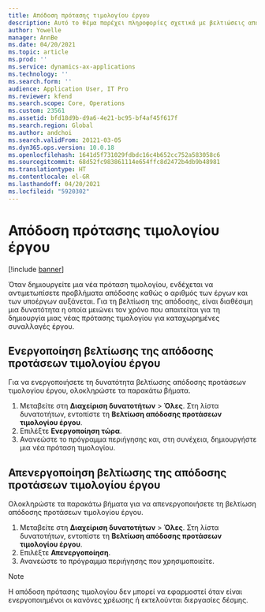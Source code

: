```yaml
---
title: Απόδοση πρότασης τιμολογίου έργου
description: Αυτό το θέμα παρέχει πληροφορίες σχετικά με βελτιώσεις απόδοσης σε προτάσεις τιμολογίου έργου.
author: Yowelle
manager: AnnBe
ms.date: 04/20/2021
ms.topic: article
ms.prod: ''
ms.service: dynamics-ax-applications
ms.technology: ''
ms.search.form: ''
audience: Application User, IT Pro
ms.reviewer: kfend
ms.search.scope: Core, Operations
ms.custom: 23561
ms.assetid: bfd18d9b-d9a6-4e21-bc95-bf4af45f617f
ms.search.region: Global
ms.author: andchoi
ms.search.validFrom: 20121-03-05
ms.dyn365.ops.version: 10.0.18
ms.openlocfilehash: 1641d5f731029fdbdc16c4b652cc752a583058c6
ms.sourcegitcommit: 68d52fc983861114e654ffc8d2472b4db9b48981
ms.translationtype: HT
ms.contentlocale: el-GR
ms.lasthandoff: 04/20/2021
ms.locfileid: "5920302"
---
```

# <a name="project-invoice-proposal-performance"></a>Απόδοση πρότασης τιμολογίου έργου

[!include [banner](../includes/banner.md)]

Όταν δημιουργείτε μια νέα πρόταση τιμολογίου, ενδέχεται να αντιμετωπίσετε προβλήματα απόδοσης καθώς ο αριθμός των έργων και των υποέργων αυξάνεται. Για τη βελτίωση της απόδοσης, είναι διαθέσιμη μια δυνατότητα η οποία μειώνει τον χρόνο που απαιτείται για τη δημιουργία μιας νέας πρότασης τιμολογίου για καταχωρημένες συναλλαγές έργου.

## <a name="enable-project-invoice-proposal-performance-enhancement"></a>Ενεργοποίηση βελτίωσης της απόδοσης προτάσεων τιμολογίου έργου
Για να ενεργοποιήσετε τη δυνατότητα βελτίωσης απόδοσης προτάσεων τιμολογίου έργου, ολοκληρώστε τα παρακάτω βήματα.

1.  Μεταβείτε στη **Διαχείριση δυνατοτήτων** > **Όλες**. Στη λίστα δυνατοτήτων, εντοπίστε τη **Βελτίωση απόδοσης προτάσεων τιμολογίου έργου**.
2.  Επιλέξτε **Ενεργοποίηση τώρα**.
3.  Ανανεώστε το πρόγραμμα περιήγησης και, στη συνέχεια, δημιουργήστε μια νέα πρόταση τιμολογίου.

## <a name="turn-off-project-invoice-proposal-performance-enhancement"></a>Απενεργοποίηση βελτίωσης της απόδοσης προτάσεων τιμολογίου έργου
Ολοκληρώστε τα παρακάτω βήματα για να απενεργοποιήσετε τη βελτίωση απόδοσης προτάσεων τιμολογίου έργου.

1.  Μεταβείτε στη **Διαχείριση δυνατοτήτων** > **Όλες**. Στη λίστα δυνατοτήτων, εντοπίστε τη **Βελτίωση απόδοσης προτάσεων τιμολογίου έργου**.
2.  Επιλέξτε **Απενεργοποίηση**.
3.  Ανανεώστε το πρόγραμμα περιήγησης που χρησιμοποιείτε.

> [!NOTE]
> Η απόδοση πρότασης τιμολογίου δεν μπορεί να εφαρμοστεί όταν είναι ενεργοποιημένοι οι κανόνες χρέωσης ή εκτελούνται διεργασίες δέσμης.
